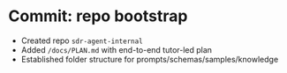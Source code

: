 # Commit: repo bootstrap
- Created repo `sdr-agent-internal`
- Added `/docs/PLAN.md` with end-to-end tutor-led plan
- Established folder structure for prompts/schemas/samples/knowledge
